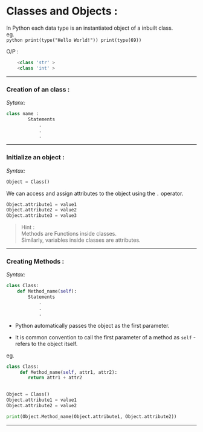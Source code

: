 # **Classes and Objects :**  

In Python each data type is an instantiated object of a inbuilt class.  
eg.   
    ```python
    print(type("Hello World!"))
    print(type(69))
    ```

O/P :    
```python
    <class 'str' >  
    <class 'int' >
```

___


### **Creation of an class :**  

*Sytanx:*

```python
class name :
        Statements
            . 
            .
            .            
```

___


### **Initialize an object :**

*Syntax:*  

```python
Object = Class()
``` 

We can access and assign attributes to the object using the `.` operator.

```python
Object.attribute1 = value1
Object.attribute2 = value2
Object.attribute3 = value3
```  
>Hint :    
    Methods are Functions inside classes.  
    Similarly, variables inside classes are attributes.  

___


### **Creating Methods :**  

*Syntax:*  

```python
class Class:
    def Method_name(self):
        Statements
            .
            .
            .
```  

* Python automatically passes the object as the first parameter.

* It is common convention to call the first parameter of a method as `self` - refers to the object itself.   

eg.  

```python
class Class:
     def Method_name(self, attr1, attr2):
        return attr1 + attr2
        

Object = Class()
Object.attribute1 = value1
Object.attribute2 = value2

print(Object.Method_name(Object.attribute1, Object.attribute2))
```  

___
